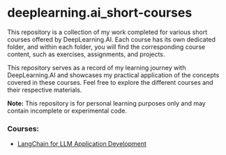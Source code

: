 # deeplearning.ai_short-courses
This repository is a collection of my work completed for various short courses offered by DeepLearning.AI. Each course has its own dedicated folder, and within each folder, you will find the corresponding course content, such as exercises, assignments, and projects.

This repository serves as a record of my learning journey with DeepLearning.AI and showcases my practical application of the concepts covered in these courses. Feel free to explore the different courses and their respective materials.

**Note:** This repository is for personal learning purposes only and may contain incomplete or experimental code.

### Courses:<br>
* [LangChain for LLM Application Development](https://www.deeplearning.ai/short-courses/langchain-for-llm-application-development/)
